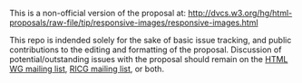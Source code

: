 This is a non-official version of the proposal at: <a href="http://dvcs.w3.org/hg/html-proposals/raw-file/tip/responsive-images/responsive-images.html">http://dvcs.w3.org/hg/html-proposals/raw-file/tip/responsive-images/responsive-images.html</a>

This repo is indended solely for the sake of basic issue tracking, and public contributions to the editing and formatting of the proposal. Discussion of potential/outstanding issues with the proposal should remain on the <a href="public-html@w3.org">HTML WG mailing list</a>, <a href="public-respimg@w3.org">RICG mailing list</a>, or both.